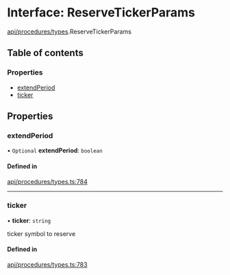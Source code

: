 # Interface: ReserveTickerParams

[api/procedures/types](../wiki/api.procedures.types).ReserveTickerParams

## Table of contents

### Properties

- [extendPeriod](../wiki/api.procedures.types.ReserveTickerParams#extendperiod)
- [ticker](../wiki/api.procedures.types.ReserveTickerParams#ticker)

## Properties

### extendPeriod

• `Optional` **extendPeriod**: `boolean`

#### Defined in

[api/procedures/types.ts:784](https://github.com/PolymeshAssociation/polymesh-sdk/blob/9a8715021/src/api/procedures/types.ts#L784)

___

### ticker

• **ticker**: `string`

ticker symbol to reserve

#### Defined in

[api/procedures/types.ts:783](https://github.com/PolymeshAssociation/polymesh-sdk/blob/9a8715021/src/api/procedures/types.ts#L783)
